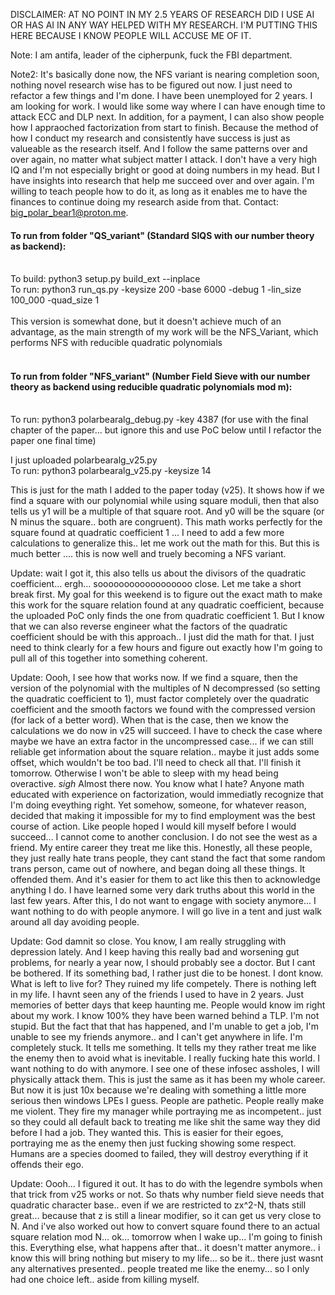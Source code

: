 DISCLAIMER: AT NO POINT IN MY 2.5 YEARS OF RESEARCH DID I USE AI OR HAS AI IN ANY WAY HELPED WITH MY RESEARCH. I'M PUTTING THIS HERE BECAUSE I KNOW PEOPLE WILL ACCUSE ME OF IT. 

Note: I am antifa, leader of the cipherpunk, fuck the FBI department. 

Note2: It's basically done now, the NFS variant is nearing completion soon, nothing novel research wise has to be figured out now. I just need to refactor a few things and I'm done.
I have been unemployed for 2 years. I am looking for work. I would like some way where I can have enough time to attack ECC and DLP next. In addition, for a payment, I can also show people how I appraoched factorization from start to finish. Because the method of how I conduct my research and consistently have success is just as valueable as the research itself. And I follow the same patterns over and over again, no matter what subject matter I attack. I don't have a very high IQ and I'm not especially bright or good at doing numbers in my head. But I have insights into research that help me succeed over and over again. I'm willing to teach people how to do it, as long as it enables me to have the finances to continue doing my research aside from that. Contact: big_polar_bear1@proton.me.

#### To run from folder "QS_variant" (Standard SIQS with our number theory as backend):</br></br>
To build: python3 setup.py build_ext --inplace</br>
To run: python3 run_qs.py -keysize 200 -base 6000 -debug 1 -lin_size 100_000 -quad_size 1</br></br>
This version is somewhat done, but it doesn't achieve much of an advantage, as the main strength of my work will be the NFS_Variant, which performs NFS with reducible quadratic polynomials<br><br>
#### To run from folder "NFS_variant" (Number Field Sieve with our number theory as backend using reducible quadratic polynomials mod m):</br></br>
To run: python3 polarbearalg_debug.py -key 4387 (for use with the final chapter of the paper... but ignore this and use PoC below until I refactor the paper one final time)

I just uploaded polarbearalg_v25.py</br>
To run: python3 polarbearalg_v25.py -keysize 14</br>

This is just for the math I added to the paper today (v25). It shows how if we find a square with our polynomial while using square moduli, then that also tells us y1 will be a multiple of that square root. And y0 will be the square (or N minus the square.. both are congruent). This math works perfectly for the square found at quadratic coefficient 1 ... I need to add a few more calculations to generalize this.. let me work out the math for this. But this is much better .... this is now well and truely becoming a NFS variant. 

Update: wait I got it, this also tells us about the divisors of the quadratic coefficient... ergh... soooooooooooooooooo close. Let me take a short break first. My goal for this weekend is to figure out the exact math to make this work for the square relation found at any quadratic coefficient, because the uploaded PoC only finds the one from quadratic coefficient 1. But I know that we can also reverse engineer what the factors of the quadratic coefficient should be with this approach.. I just did the math for that. I just need to think clearly for a few hours and figure out exactly how I'm going to pull all of this together into something coherent. 

Update: Oooh, I see how that works now. If we find a square, then the version of the polynomial with the multiples of N decompressed (so setting the quadratic coefficient to 1), must factor completely over the quadratic coefficient and the smooth factors we found with the compressed version (for lack of a better word). When that is the case, then we know the calculations we do now in v25 will succeed. I have to check the case where maybe we have an extra factor in the uncompressed case... if we can still reliable get information about the square relation.. maybe it just adds some offset, which wouldn't be too bad. I'll need to check all that. I'll finish it tomorrow. Otherwise I won't be able to sleep with my head being overactive. *sigh* Almost there now. You know what I hate? Anyone math educated with experience on factorization, would immediatly recognize that I'm doing eveything right. Yet somehow, someone, for whatever reason, decided that making it impossible for my to find employment was the best course of action. Like people hoped I would kill myself before I would succeed... I cannot come to another conclusion. I do not see the west as a friend. My entire career they treat me like this. Honestly, all these people, they just really hate trans people, they cant stand the fact that some random trans person, came out of nowhere, and began doing all these things. It offended them. And it's easier for them to act like this then to acknowledge anything I do. I have learned some very dark truths about this world in the last few years. After this, I do not want to engage with society anymore... I want nothing to do with people anymore. I will go live in a tent and just walk around all day avoiding people. 


Update: God damnit so close. You know, I am really struggling with depression lately. And I keep having this really bad and worsening gut problems, for nearly a year now, I should probably see a doctor. But I cant be bothered. If its something bad, I rather just die to be honest. I dont know. What is left to live for? They ruined my life competely. There is nothing left in my life. I havnt seen any of the friends I used to have in 2 years. Just memories of better days that keep haunting me. People would know im right about my work. I know 100% they have been warned behind a TLP. I'm not stupid. But the fact that that has happened, and I'm unable to get a job, I'm unable to see my friends anymore.. and I can't get anywhere in life. I'm completely stuck. It tells me something. It tells my they rather treat me like the enemy then to avoid what is inevitable. I really fucking hate this world. I want nothing to do with anymore. I see one of these infosec assholes, I will physically attack them. This is just the same as it has been my whole career. But now it is just 10x because we're dealing with something a little more serious then windows LPEs I guess. People are pathetic. People really make me violent. They fire my manager while portraying me as incompetent.. just so they could all default back to treating me like shit the same way they did before I had a job. They wanted this. This is easier for their egoes, portraying me as the enemy then just fucking showing some respect. Humans are a species doomed to failed, they will destroy everything if it offends their ego. 

Update: Oooh... I figured it out. It has to do with the legendre symbols when that trick from v25 works or not. So thats why number field sieve needs that quadratic character base.. even if we are restricted to zx^2-N, thats still great... because that z is still a linear modifier, so it can get us very close to N. And i've also worked out how to convert square found there to an actual square relation mod N... ok... tomorrow when I wake up... I'm going to finish this. Everything else, what happens after that.. it doesn't matter anymore.. i know this will bring nothing but misery to my life... so be it.. there just wasnt any alternatives presented.. people treated me like the enemy... so I only had one choice left.. aside from killing myself.
